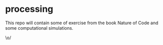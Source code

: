 processing
==========

This repo will contain some of exercise from the book Nature of Code and some computational simulations.

\o/
